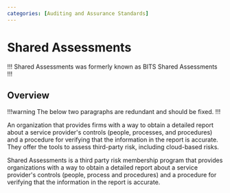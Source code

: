 ```yaml
---
categories: [Auditing and Assurance Standards]
---
```


# Shared Assessments

!!!
Shared Assessments was formerly known as BITS Shared Assessments
!!!

## Overview

!!!warning
The below two paragraphs are redundant and should be fixed.
!!!

An organization that provides firms with a way to obtain a detailed report about a service provider's controls (people, processes, and procedures) and a procedure for verifying that the information in the report is accurate. They offer the tools to assess third-party risk, including cloud-based risks.

Shared Assessments is a third party risk membership program that provides organizations with a way to obtain a detailed report about a service provider's controls (people, process and procedures) and a procedure for verifying that the information in the report is accurate.
